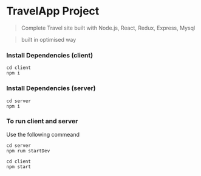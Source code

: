 # TravelApp Project

> Complete Travel site built with Node.js, React, Redux, Express, Mysql

> built in optimised way

### Install Dependencies (client)

```
cd client
npm i
```

### Install Dependencies (server)

```
cd server
npm i
```

### To run client and server 

Use the following commeand

```
cd server
npm rum startDev
```
```
cd client
npm start
```